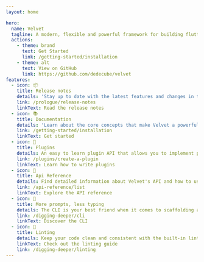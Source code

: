 ```yaml
---
layout: home

hero:
  name: Velvet
  tagline: A modern, flexible and powerful framework for building flutter applications.
  actions:
    - theme: brand
      text: Get Started
      link: /getting-started/installation
    - theme: alt
      text: View on GitHub
      link: https://github.com/dedecube/velvet
features:
  - icon: 📦
    title: Release notes
    details: 'Stay up to date with the latest features and changes in the Velvet ecosystem.'
    link: /prologue/release-notes
    linkText: Read the release notes
  - icon: 📚
    title: Documentation
    details: 'Learn about the core concepts that make Velvet a powerful and flexible framework.'
    link: /getting-started/installation
    linkText: Get started
  - icon: 🔌
    title: Plugins
    details: An easy to learn plugin API that allows you to implement powerful features.
    link: /plugins/create-a-plugin
    linkText: Learn how to write plugins
  - icon: 📖
    title: Api Reference
    details: Find detailed information about Velvet's API and how to use it.
    link: /api-reference/list
    linkText: Explore the API reference
  - icon: 🚀
    title: More prompts, less typing
    details: The CLI is your best friend when it comes to scaffolding and building your project.
    link: /digging-deeper/cli
    linkText: Discover the CLI
  - icon: 🧹
    title: Linting 
    details: Keep your code clean and consistent with the built-in linting tools.
    linkText: Check out the linting guide
    link: /digging-deeper/linting
---
```

